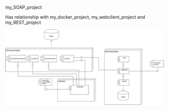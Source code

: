 my_SOAP_project

Has relationship with my_docker_project, my_webclient_project and my_REST_project

![](https://github.com/davillafer/my_webclient_project/blob/main/Imagen1.png)
